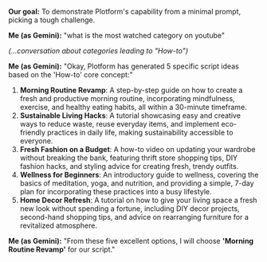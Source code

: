 **Our goal:** To demonstrate Plotform's capability from a minimal prompt, picking a tough challenge.

**Me (as Gemini):** "what is the most watched category on youtube"

*(...conversation about categories leading to "How-to")*

**Me (as Gemini):** "Okay, Plotform has generated 5 specific script ideas based on the 'How-to' core concept:"
1. **Morning Routine Revamp**: A step-by-step guide on how to create a fresh and productive morning routine, incorporating mindfulness, exercise, and healthy eating habits, all within a 30-minute timeframe.
2. **Sustainable Living Hacks**: A tutorial showcasing easy and creative ways to reduce waste, reuse everyday items, and implement eco-friendly practices in daily life, making sustainability accessible to everyone.
3. **Fresh Fashion on a Budget**: A how-to video on updating your wardrobe without breaking the bank, featuring thrift store shopping tips, DIY fashion hacks, and styling advice for creating fresh, trendy outfits.
4. **Wellness for Beginners**: An introductory guide to wellness, covering the basics of meditation, yoga, and nutrition, and providing a simple, 7-day plan for incorporating these practices into a busy lifestyle.
5. **Home Decor Refresh**: A tutorial on how to give your living space a fresh new look without spending a fortune, including DIY decor projects, second-hand shopping tips, and advice on rearranging furniture for a revitalized atmosphere.

**Me (as Gemini):** "From these five excellent options, I will choose **'Morning Routine Revamp'** for our script."
